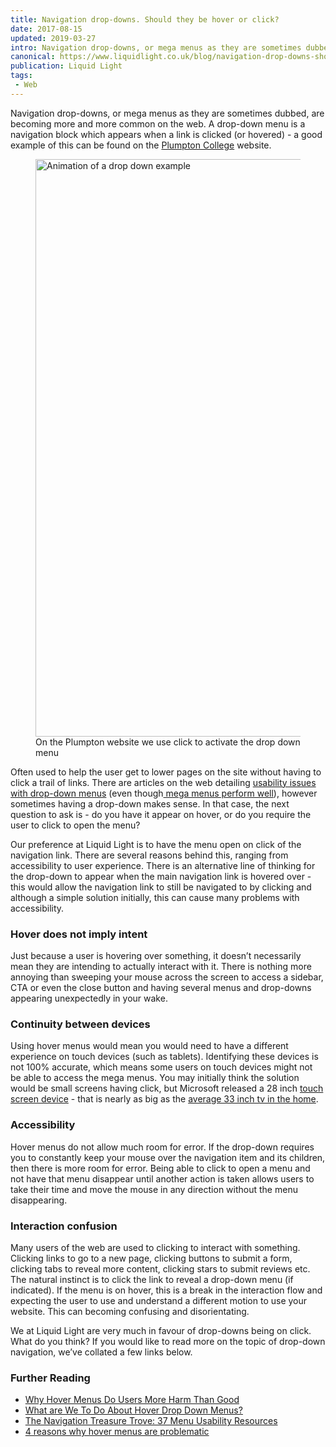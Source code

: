 ```yaml
---
title: Navigation drop-downs. Should they be hover or click?
date: 2017-08-15
updated: 2019-03-27
intro: Navigation drop-downs, or mega menus as they are sometimes dubbed, are becoming more and more common on the web. A drop-down menu is a navigation block which appears when a ...
canonical: https://www.liquidlight.co.uk/blog/navigation-drop-downs-should-they-be-hover-or-click/
publication: Liquid Light
tags:
 - Web
---
```


<div class="content"> <p>Navigation drop-downs, or mega menus as they are sometimes dubbed, are becoming more and more common on the web. A drop-down menu is a navigation block which appears when a link is clicked (or hovered) - a good example of this can be found on the <a href="https://www.plumpton.ac.uk/" target="_blank">Plumpton College</a> website.&nbsp;</p> <div class="container"><div class="csc-textpic csc-textpic-center csc-textpic-above"><div class="csc-textpic-imagewrap"><div class="csc-textpic-center-outer"><div class="csc-textpic-center-inner"><figure class="csc-textpic-image csc-textpic-last"><img src="/fileadmin/_processed_/csm_drop-downs_4ecb2f07c3.gif" width="1098" height="924" alt="Animation of a drop down example" data-image="23o8wou94inx"><figcaption class="csc-textpic-caption">On the Plumpton website we use click to activate the drop down menu</figcaption></figure></div></div></div></div></div><div class="container"><p>Often used to help the user get to lower pages on the site without having to click a trail of links. There are articles on the web detailing <a href="https://www.nngroup.com/articles/does-user-annoyance-matter/" target="_blank">usability issues with drop-down menus</a> (even though<a href="https://www.nngroup.com/articles/mega-menus-work-well/" target="_blank"> mega menus perform well</a>), however sometimes having a drop-down makes sense. In that case, the next question to ask is - do you have it appear on hover, or do you require the user to click to open the menu? </p> <p>Our preference at Liquid Light is to have the menu open on click of the navigation link. There are several reasons behind this, ranging from accessibility to user experience. There is an alternative line of thinking for the drop-down to appear when the main navigation link is hovered over - this would allow the navigation link to still be navigated to by clicking and although a simple solution initially, this can cause many problems with accessibility. </p> <h3 dir="ltr">Hover does not imply intent</h3> <p>Just because a user is hovering over something, it doesn’t necessarily mean they are intending to actually interact with it. There is nothing more annoying than sweeping your mouse across the screen to access a sidebar, CTA or even the close button and having several menus and drop-downs appearing unexpectedly in your wake. </p> <h3 dir="ltr">Continuity between devices</h3> <p>Using hover menus would mean you would need to have a different experience on touch devices (such as tablets). Identifying these devices is not 100% accurate, which means some users on touch devices might not be able to access the mega menus. You may initially think the solution would be small screens having click, but Microsoft released a 28 inch <a href="https://www.microsoft.com/en-us/store/d/Surface-Studio/8XCW9BBPVFV9/5T1N" target="_blank">touch screen device</a> - that is nearly as big as the <a href="http://www.bbc.co.uk/news/av/technology-24171226/television-screens-have-doubled-in-size-in-last-10-years" target="_blank">average 33 inch tv in the home</a>. </p> <h3 dir="ltr">Accessibility</h3> <p>Hover menus do not allow much room for error. If the drop-down requires you to constantly keep your mouse over the navigation item and its children, then there is more room for error. Being able to click to open a menu and not have that menu disappear until another action is taken allows users to take their time and move the mouse in any direction without the menu disappearing. </p> <h3 dir="ltr">Interaction confusion</h3> <p>Many users of the web are used to clicking to interact with something. Clicking links to go to a new page, clicking buttons to submit a form, clicking tabs to reveal more content, clicking stars to submit reviews etc. The natural instinct is to click the link to reveal a drop-down menu (if indicated). If the menu is on hover, this is a break in the interaction flow and expecting the user to use and understand a different motion to use your website. This can becoming confusing and disorientating. </p> <p>We at Liquid Light are very much in favour of drop-downs being on click. What do you think? If you would like to read more on the topic of drop-down navigation, we’ve collated a few links below. </p> <h3>Further Reading</h3><ul><li><a href="http://uxmovement.com/navigation/why-hover-menus-do-users-more-harm-than-good/" target="_blank">Why Hover Menus Do Users More Harm Than Good</a></li><li><a href="https://mrwweb.com/hover-drop-downs-problems-solutions/" target="_blank">What are We To Do About Hover Drop Down Menus?</a></li><li><a href="https://www.usertesting.com/blog/2014/06/17/the-navigation-treasure-trove-37-menu-usability-resources/" target="_blank">The Navigation Treasure Trove: 37 Menu Usability Resources</a></li><li><a href="https://medium.com/simple-human/why-hover-menus-are-problematic-b21d6c7de91c" target="_blank">4 reasons why hover menus are problematic</a></li></ul></div>      </div>